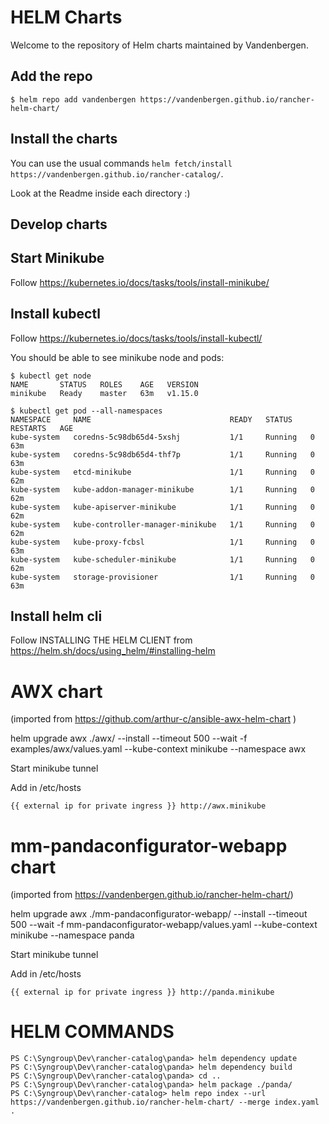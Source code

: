 # HELM Charts 
 
Welcome to the repository of Helm charts maintained by Vandenbergen. 
 
## Add the repo 
 
``` 
$ helm repo add vandenbergen https://vandenbergen.github.io/rancher-helm-chart/ 
``` 
 
## Install the charts 
 
You can use the usual commands `helm fetch/install https://vandenbergen.github.io/rancher-catalog/`. 
 
Look at the Readme inside each directory :) 
 
## Develop charts 
 
## Start Minikube 
 
Follow https://kubernetes.io/docs/tasks/tools/install-minikube/ 
 
## Install kubectl 
 
Follow https://kubernetes.io/docs/tasks/tools/install-kubectl/ 
 
You should be able to see minikube node and pods: 
``` 
$ kubectl get node 
NAME       STATUS   ROLES    AGE   VERSION 
minikube   Ready    master   63m   v1.15.0 
 
$ kubectl get pod --all-namespaces 
NAMESPACE     NAME                               READY   STATUS    RESTARTS   AGE 
kube-system   coredns-5c98db65d4-5xshj           1/1     Running   0          63m 
kube-system   coredns-5c98db65d4-thf7p           1/1     Running   0          63m 
kube-system   etcd-minikube                      1/1     Running   0          62m 
kube-system   kube-addon-manager-minikube        1/1     Running   0          62m 
kube-system   kube-apiserver-minikube            1/1     Running   0          62m 
kube-system   kube-controller-manager-minikube   1/1     Running   0          62m 
kube-system   kube-proxy-fcbsl                   1/1     Running   0          63m 
kube-system   kube-scheduler-minikube            1/1     Running   0          62m 
kube-system   storage-provisioner                1/1     Running   0          63m 
``` 
 
## Install helm cli 
 
Follow INSTALLING THE HELM CLIENT 
from https://helm.sh/docs/using_helm/#installing-helm 
 
# AWX chart 
 
(imported from https://github.com/arthur-c/ansible-awx-helm-chart ) 
 
helm upgrade awx ./awx/ --install  --timeout 500 --wait -f examples/awx/values.yaml --kube-context minikube --namespace awx 
 
Start minikube tunnel 
 
Add in /etc/hosts 
``` 
{{ external ip for private ingress }} http://awx.minikube 
``` 
# mm-pandaconfigurator-webapp chart 
 
(imported from https://vandenbergen.github.io/rancher-helm-chart/) 
 
helm upgrade awx ./mm-pandaconfigurator-webapp/ --install  --timeout 500 --wait -f mm-pandaconfigurator-webapp/values.yaml --kube-context minikube --namespace panda 
 
Start minikube tunnel 
 
Add in /etc/hosts 
``` 
{{ external ip for private ingress }} http://panda.minikube 
``` 
 
# HELM COMMANDS 
``` 
PS C:\Syngroup\Dev\rancher-catalog\panda> helm dependency update 
PS C:\Syngroup\Dev\rancher-catalog\panda> helm dependency build 
PS C:\Syngroup\Dev\rancher-catalog\panda> cd ..
PS C:\Syngroup\Dev\rancher-catalog\panda> helm package ./panda/ 
PS C:\Syngroup\Dev\rancher-catalog> helm repo index --url https://vandenbergen.github.io/rancher-helm-chart/ --merge index.yaml . 
``` 
